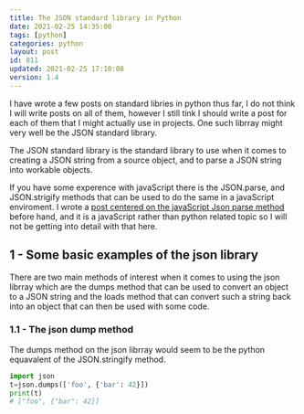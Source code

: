 ```yaml
---
title: The JSON standard library in Python
date: 2021-02-25 14:35:00
tags: [python]
categories: python
layout: post
id: 811
updated: 2021-02-25 17:10:08
version: 1.4
---
```


I have wrote a few posts on standard libries in python thus far, I do not think I will write posts on all of them, however I still tink I should write a post for each of them that I might actually use in projects. One such librray might very well be the JSON standard library.

The JSON standard library is the standard library to use when it comes to creating a JSON string from a source object, and to parse a JSON string into workable objects. 

If you have some experence with javaScript there is the JSON.parse, and JSON.strigify methods that can be used to do the same in a javaScript enviroment. I wrote a [post centered on the javaScript Json parse method](/2020/02/28/js-json-parse/) before hand, and it is a javaScript rather than python related topic so I will not be getting into detail with that here.

<!-- more -->

## 1 - Some basic examples of the json library

There are two main methods of interest when it comes to using the json librray which are the dumps method that can be used to convert an object to a JSON string and the loads method that can convert such a string back into an object that can then be used with some code.

### 1.1 - The json dump method

The dumps method on the json librray would seem to be the python equavalent of the JSON.stringify method.

```python
import json
t=json.dumps(['foo', {'bar': 42}])
print(t)
# ["foo", {"bar": 42}]
```
